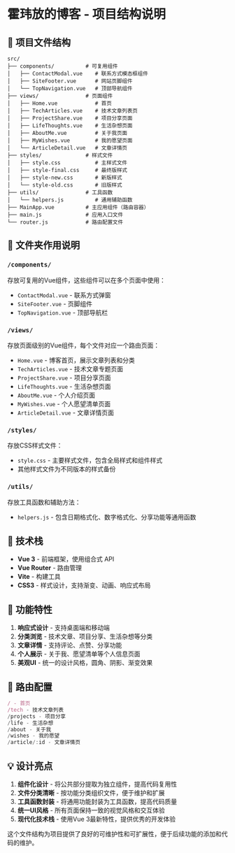 # 霍玮放的博客 - 项目结构说明

## 📁 项目文件结构

```
src/
├── components/          # 可复用组件
│   ├── ContactModal.vue    # 联系方式模态框组件
│   ├── SiteFooter.vue      # 网站页脚组件
│   └── TopNavigation.vue   # 顶部导航组件
├── views/               # 页面组件
│   ├── Home.vue            # 首页
│   ├── TechArticles.vue    # 技术文章列表页
│   ├── ProjectShare.vue    # 项目分享页面
│   ├── LifeThoughts.vue    # 生活杂想页面
│   ├── AboutMe.vue         # 关于我页面
│   ├── MyWishes.vue        # 我的愿望页面
│   └── ArticleDetail.vue   # 文章详情页
├── styles/              # 样式文件
│   ├── style.css           # 主样式文件
│   ├── style-final.css     # 最终版样式
│   ├── style-new.css       # 新版样式
│   └── style-old.css       # 旧版样式
├── utils/               # 工具函数
│   └── helpers.js          # 通用辅助函数
├── MainApp.vue          # 主应用组件（路由容器）
├── main.js              # 应用入口文件
└── router.js            # 路由配置文件
```

## 🎯 文件夹作用说明

### `/components/`
存放可复用的Vue组件，这些组件可以在多个页面中使用：
- `ContactModal.vue` - 联系方式弹窗
- `SiteFooter.vue` - 页脚组件
- `TopNavigation.vue` - 顶部导航栏

### `/views/`
存放页面级别的Vue组件，每个文件对应一个路由页面：
- `Home.vue` - 博客首页，展示文章列表和分类
- `TechArticles.vue` - 技术文章专题页面
- `ProjectShare.vue` - 项目分享页面
- `LifeThoughts.vue` - 生活杂想页面
- `AboutMe.vue` - 个人介绍页面
- `MyWishes.vue` - 个人愿望清单页面
- `ArticleDetail.vue` - 文章详情页面

### `/styles/`
存放CSS样式文件：
- `style.css` - 主要样式文件，包含全局样式和组件样式
- 其他样式文件为不同版本的样式备份

### `/utils/`
存放工具函数和辅助方法：
- `helpers.js` - 包含日期格式化、数字格式化、分享功能等通用函数

## 🔧 技术栈

- **Vue 3** - 前端框架，使用组合式 API
- **Vue Router** - 路由管理
- **Vite** - 构建工具
- **CSS3** - 样式设计，支持渐变、动画、响应式布局

## 📱 功能特性

1. **响应式设计** - 支持桌面端和移动端
2. **分类浏览** - 技术文章、项目分享、生活杂想等分类
3. **文章详情** - 支持评论、点赞、分享功能
4. **个人展示** - 关于我、愿望清单等个人信息页面
5. **美观UI** - 统一的设计风格，圆角、阴影、渐变效果

## 🚀 路由配置

```javascript
/ - 首页
/tech - 技术文章列表
/projects - 项目分享
/life - 生活杂想
/about - 关于我
/wishes - 我的愿望
/article/:id - 文章详情页
```

## 💡 设计亮点

1. **组件化设计** - 将公共部分提取为独立组件，提高代码复用性
2. **文件分类清晰** - 按功能分类组织文件，便于维护和扩展
3. **工具函数封装** - 将通用功能封装为工具函数，提高代码质量
4. **统一UI风格** - 所有页面保持一致的视觉风格和交互体验
5. **现代化技术栈** - 使用Vue 3最新特性，提供优秀的开发体验

这个文件结构为项目提供了良好的可维护性和可扩展性，便于后续功能的添加和代码的维护。
